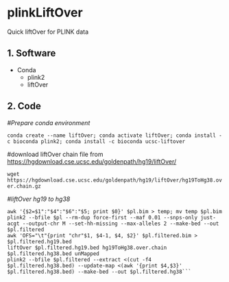 # plinkLiftOver
Quick liftOver for PLINK data

## 1. Software
  - Conda
    - plink2
    - liftOver

## 2. Code
_#Prepare conda environment_

```conda create --name liftOver; conda activate liftOver; conda install -c bioconda plink2; conda install -c bioconda ucsc-liftover ```

#download liftOver chain file from https://hgdownload.cse.ucsc.edu/goldenpath/hg19/liftOver/

```wget https://hgdownload.cse.ucsc.edu/goldenpath/hg19/liftOver/hg19ToHg38.over.chain.gz```

_#liftOver hg19 to hg38_
```pl=YouPlinkName
awk '{$2=$1":"$4":"$6":"$5; print $0}' $pl.bim > temp; mv temp $pl.bim
plink2 --bfile $pl --rm-dup force-first --maf 0.01 --snps-only just-acgt --output-chr M --set-hh-missing --max-alleles 2 --make-bed --out $pl.filtered
awk 'OFS="\t"{print "chr"$1, $4-1, $4, $2}' $pl.filtered.bim > $pl.filtered.hg19.bed
liftOver $pl.filtered.hg19.bed hg19ToHg38.over.chain $pl.filtered.hg38.bed unMapped
plink2 --bfile $pl.filtered --extract <(cut -f4  $pl.filtered.hg38.bed) --update-map <(awk '{print $4,$3}' $pl.filtered.hg38.bed) --make-bed --out $pl.filtered.hg38```



